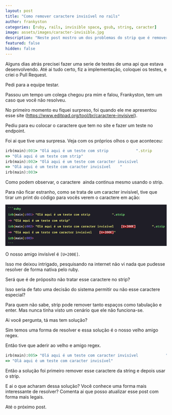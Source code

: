 ```yaml
---
layout: post
title: "Como remover caractere invisível no rails"
author: frankyston
categories: [ruby, rails, invisible space, gsub, string, caracter]
image: assets/images/caracter-invisible.jpg
description: "Neste post mostro um dos problemas do strip que é remover caractere invisível"
featured: false
hidden: false
---
```


Alguns dias atrás precisei fazer uma serie de testes de uma api que estava desenvolvendo. Até ai tudo certo, fiz a implementação, coloquei os testes,
e criei o Pull Request.

Pedi para a equipe testar.

Passou um tempo um colega chegou pra mim e falou, Frankyston, tem um caso que você não resolveu.

No primeiro momento eu fiquei surpreso, foi quando ele me apresentou esse site (https://www.editpad.org/tool/br/caractere-invisivel).

Pediu para eu colocar o caractere que tem no site e fazer um teste no endpoint.

Foi ai que tive uma surpresa. Veja com os próprios olhos o que aconteceu:

```ruby
irb(main):001> "Olá aqui é um teste com strip            ".strip
=> "Olá aqui é um teste com strip"
irb(main):002> "Olá aqui é um teste com caracter invisível    ‎         ".strip
=> "Olá aqui é um teste com caracter invisível    ‎"
irb(main):003>
```

Como podem observar, o caractere `‎` ainda continua mesmo usando o strip.

Para não ficar estranho, como se trata de um caracter invisível, tive que tirar um print do código para vocês verem o caractere em ação:

![Exemplo do Caractere invisível em ação](/assets/images/caracter-invisible-1.jpg)

O nosso amigo invisível é `[U+200E]`.

Isso me deixou intrigado, pesquisando na internet não vi nada que pudesse resolver de forma nativa pelo ruby.

Será que é de próposito não tratar esse caractere no strip?

Isso seria de fato uma decisão do sistema permitir ou não esse caractere especial?

Para quem não sabe, strip pode remover tanto espaços como tabulação e enter. Mas nunca tinha visto um cenário que ele não funciona-se.

Ai você pergunta, tá mas tem solução?

Sim temos uma forma de resolver e essa solução é o nosso velho amigo regex.

Então tive que aderir ao velho e amigo regex.

```ruby
irb(main):005> "Olá aqui é um teste com caracter invisível    ‎        ".gsub(/‎/, '').strip
=> "Olá aqui é um teste com caracter invisível"
```

Então a solução foi primeiro remover esse caractere da string e depois usar o strip.

E ai o que acharam dessa solução? Você conhece uma forma mais interessante de resolver? Comenta ai que posso atualizar esse post com forma mais legais.

Até o próximo post.

